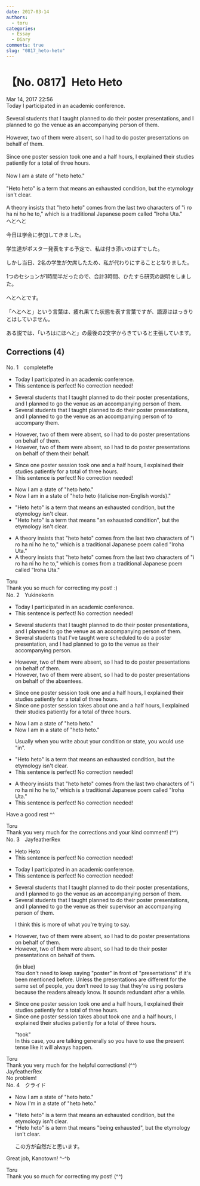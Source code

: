 ```yaml
---
date: 2017-03-14
authors:
  - toru
categories:
  - Essay
  - Diary
comments: true
slug: "0817_heto-heto"
---
```


# 【No. 0817】Heto Heto
<div class="date">Mar 14, 2017 22:56</div>
<div id="post"><div id="body_show_ori">
Today I participated in an academic conference.<br/><br/>Several students that I taught planned to do their poster presentations, and I planned to go the venue as an accompanying person of them.<br/><br/>However, two of them were absent, so I had to do poster presentations on behalf of them.<br/><br/>Since one poster session took one and a half hours, I explained their studies patiently for a total of three hours.<br/><br/>Now I am a state of "heto heto."<br/><br/>"Heto heto" is a term that means an exhausted condition,  but the etymology isn't clear.<br/><br/>A theory insists that "heto heto" comes from the last two characters of "i ro ha ni ho he to," which is a traditional Japanese poem called "Iroha Uta."
</div></div>

<!-- more -->

<div id="post_ja"><div id="body_show_mo">
へとへと<br/><br/>今日は学会に参加してきました。<br/><br/>学生達がポスター発表をする予定で、私は付き添いのはずでした。<br/><br/>しかし当日、2名の学生が欠席したため、私が代わりにすることとなりました。<br/><br/>1つのセションが1時間半だったので、合計3時間、ひたすら研究の説明をしました。<br/><br/>へとへとです。<br/><br/>「へとへと」という言葉は、疲れ果てた状態を表す言葉ですが、語源ははっきりとはしていません。<br/><br/>ある説では、「いろはにほへと」の最後の2文字からきていると主張しています。
</div></div>

## Corrections (4)
<div id="block"><div class="first_name"> No. 1　<span class="just_name">completeffe</span></div><div id="block2">
<ul class="correction_field">
<li class="incorrect">Today I participated in an academic conference.</li>
<li class="corrected perfect">This sentence is perfect! No correction needed!</li>
</ul>
<ul class="correction_field">
<li class="incorrect">Several students that I taught planned to do their poster presentations, and I planned to go the venue as an accompanying person of them.</li>
<li class="corrected correct">
Several students that I taught planned to do their poster presentations, and I planned to go the venue <span class="sline">as an accompanying person of</span> <span class="f_blue">to accompany </span>them.
</li>
</ul>
<ul class="correction_field">
<li class="incorrect">However, two of them were absent, so I had to do poster presentations on behalf of them.</li>
<li class="corrected correct">
However, two of them were absent, so I had to do poster presentations on <span class="sline">behalf of them </span><span class="f_blue">their behalf</span>.
</li>
</ul>
<ul class="correction_field">
<li class="incorrect">Since one poster session took one and a half hours, I explained their studies patiently for a total of three hours.</li>
<li class="corrected perfect">This sentence is perfect! No correction needed!</li>
</ul>
<ul class="correction_field">
<li class="incorrect">Now I am a state of "heto heto."</li>
<li class="corrected correct">
Now I am <span class="f_blue">in </span>a state of "<span class="f_red">heto heto </span>(italicise non-English words)."
</li>
</ul>
<ul class="correction_field">
<li class="incorrect">"Heto heto" is a term that means an exhausted condition,  but the etymology isn't clear.</li>
<li class="corrected correct">
"Heto heto" is a term that means <span class="f_blue">"</span>an exhausted condition<span class="f_blue">"</span>, but the etymology isn't clear.
</li>
</ul>
<ul class="correction_field">
<li class="incorrect">A theory insists that "heto heto" comes from the last two characters of "i ro ha ni ho he to," which is a traditional Japanese poem called "Iroha Uta."</li>
<li class="corrected correct">
A theory insists that "heto heto" comes from the last two characters of "i ro ha ni ho he to," which <span class="sline">is</span> <span class="f_blue">comes from</span> a traditional Japanese poem called "Iroha Uta."
</li>
</ul>
</div><div class="name"><span class="just_name">Toru</span><br>
Thank you so much for correcting my post! :)
</div>
</div>
<div id="block"><div class="first_name"> No. 2　<span class="just_name">Yukinekorin</span></div><div id="block2">
<ul class="correction_field">
<li class="incorrect">Today I participated in an academic conference.</li>
<li class="corrected perfect">This sentence is perfect! No correction needed!</li>
</ul>
<ul class="correction_field">
<li class="incorrect">Several students that I taught planned to do their poster presentations, and I planned to go the venue as an accompanying person of them.</li>
<li class="corrected correct">
Several students that I<span class="f_blue">'ve</span> taught <span class="f_blue">were scheduled to do a poster presentation</span>, and I <span class="f_blue">had </span>planned to go <span class="f_blue">to </span>the venue as <span class="f_blue">their </span>accompanying person.
</li>
</ul>
<ul class="correction_field">
<li class="incorrect">However, two of them were absent, so I had to do poster presentations on behalf of them.</li>
<li class="corrected correct">
However, two of them were absent, so I had to do poster presentations on behalf of <span class="f_blue">the absentees</span>.
</li>
</ul>
<ul class="correction_field">
<li class="incorrect">Since one poster session took one and a half hours, I explained their studies patiently for a total of three hours.</li>
<li class="corrected correct">
Since one poster session <span class="f_blue">takes about </span>one and a half hours, I explained their studies patiently for a total of three hours.
</li>
</ul>
<ul class="correction_field">
<li class="incorrect">Now I am a state of "heto heto."</li>
<li class="corrected correct">
Now I am <span class="f_blue">in </span>a state of "heto heto."
<p class="correction_comment">Usually when you write about your condition or state, you would use "in".</p>
</li>
</ul>
<ul class="correction_field">
<li class="incorrect">"Heto heto" is a term that means an exhausted condition,  but the etymology isn't clear.</li>
<li class="corrected perfect">This sentence is perfect! No correction needed!</li>
</ul>
<ul class="correction_field">
<li class="incorrect">A theory insists that "heto heto" comes from the last two characters of "i ro ha ni ho he to," which is a traditional Japanese poem called "Iroha Uta."</li>
<li class="corrected perfect">This sentence is perfect! No correction needed!</li>
</ul>
<p class="comment_small">
 Have a good rest ^^
</p>

</div><div class="name"><span class="just_name">Toru</span><br>
Thank you very much for the corrections and your kind comment! (^^)
</div>
</div>
<div id="block"><div class="first_name"> No. 3　<span class="just_name">JayfeatherRex</span></div><div id="block2">
<ul class="correction_field">
<li class="incorrect">Heto Heto</li>
<li class="corrected perfect">This sentence is perfect! No correction needed!</li>
</ul>
<ul class="correction_field">
<li class="incorrect">Today I participated in an academic conference.</li>
<li class="corrected perfect">This sentence is perfect! No correction needed!</li>
</ul>
<ul class="correction_field">
<li class="incorrect">Several students that I taught planned to do their poster presentations, and I planned to go the venue as an accompanying person of them.</li>
<li class="corrected correct">
Several students that I taught planned to do their poster presentations, and I planned to go the venue as <span class="f_red">their supervisor </span><span class="sline">an accompanying person of them</span>.
<p class="correction_comment">I think this is more of what you're trying to say.</p>
</li>
</ul>
<ul class="correction_field">
<li class="incorrect">However, two of them were absent, so I had to do poster presentations on behalf of them.</li>
<li class="corrected correct">
However, two of them were absent, so I had to do <span class="f_red">their </span><span class="sline"><span class="f_blue">poster </span></span>presentations on behalf of them.
<p class="correction_comment">(in blue)<br/>You don't need to keep saying "poster" in front of "presentations" if it's been mentioned before.  Unless the presentations are different for the same set of people, you don't need to say that they're using posters because the readers already know.  It sounds redundant after a while.</p>
</li>
</ul>
<ul class="correction_field">
<li class="incorrect">Since one poster session took one and a half hours, I explained their studies patiently for a total of three hours.</li>
<li class="corrected correct">
Since one poster session <span class="f_red">takes about </span><span class="sline">took </span>one and a half hours, I explained their studies patiently for a total of three hours.
<p class="correction_comment">"took"<br/>In this case, you are talking generally so you have to use the present tense like it will always happen.</p>
</li>
</ul>
</div><div class="name"><span class="just_name">Toru</span><br>
Thank you very much for the helpful corrections! (^^)
</div>
<div class="name"><span class="just_name">JayfeatherRex</span><br>
No problem!
</div>
</div>
<div id="block"><div class="first_name"> No. 4　<span class="just_name">クライド</span></div><div id="block2">
<ul class="correction_field">
<li class="incorrect">Now I am a state of "heto heto."</li>
<li class="corrected correct">
Now <span class="f_bold"><span class="f_blue">I'm</span> in a state of "heto heto."</span>
</li>
</ul>
<ul class="correction_field">
<li class="incorrect">"Heto heto" is a term that means an exhausted condition,  but the etymology isn't clear.</li>
<li class="corrected correct">
"Heto heto" is a term that means <span class="f_blue">"being exhausted"</span>, but the etymology isn't clear.
<p class="correction_comment">この方が自然だと思います。</p>
</li>
</ul>
<p class="comment_small">
 Great job, Kanotown! ^-^b
</p>

</div><div class="name"><span class="just_name">Toru</span><br>
Thank you so much for correcting my post! (^^)
</div>
</div>
